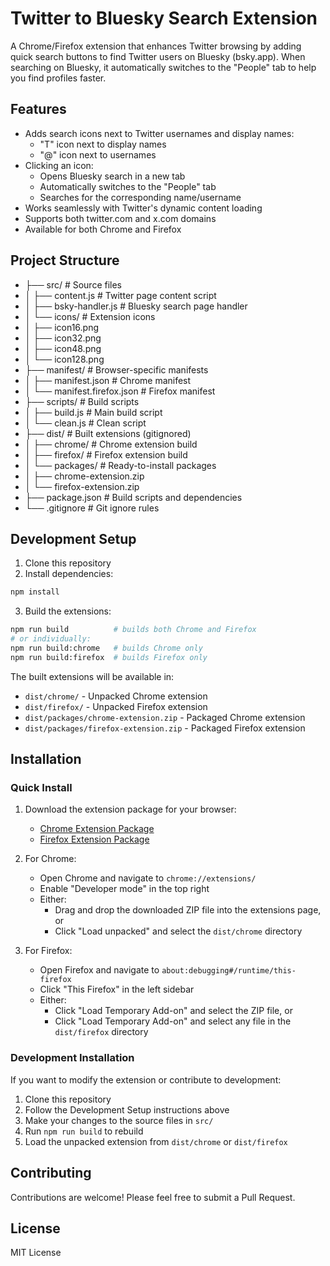 # Twitter to Bluesky Search Extension

A Chrome/Firefox extension that enhances Twitter browsing by adding quick search buttons to find Twitter users on Bluesky (bsky.app). When searching on Bluesky, it automatically switches to the "People" tab to help you find profiles faster.

## Features

- Adds search icons next to Twitter usernames and display names:
  - "T" icon next to display names
  - "@" icon next to usernames
- Clicking an icon:
  - Opens Bluesky search in a new tab
  - Automatically switches to the "People" tab
  - Searches for the corresponding name/username
- Works seamlessly with Twitter's dynamic content loading
- Supports both twitter.com and x.com domains
- Available for both Chrome and Firefox

## Project Structure

- ├── src/                  # Source files
- │   ├── content.js        # Twitter page content script
- │   ├── bsky-handler.js   # Bluesky search page handler
- │   └── icons/           # Extension icons
- │       ├── icon16.png
- │       ├── icon32.png
- │       ├── icon48.png
- │       └── icon128.png
- ├── manifest/             # Browser-specific manifests
- │   ├── manifest.json     # Chrome manifest
- │   └── manifest.firefox.json  # Firefox manifest
- ├── scripts/ # Build scripts
- │   ├── build.js # Main build script
- │   └── clean.js # Clean script
- ├── dist/ # Built extensions (gitignored)
- │   ├── chrome/ # Chrome extension build
- │   ├── firefox/ # Firefox extension build
- │   └── packages/ # Ready-to-install packages
- │       ├── chrome-extension.zip
- │       └── firefox-extension.zip
- ├── package.json # Build scripts and dependencies
- └── .gitignore # Git ignore rules

## Development Setup

1. Clone this repository
2. Install dependencies:

```bash
npm install
```

3. Build the extensions:

```bash
npm run build          # builds both Chrome and Firefox
# or individually:
npm run build:chrome   # builds Chrome only
npm run build:firefox  # builds Firefox only
```

The built extensions will be available in:
- `dist/chrome/` - Unpacked Chrome extension
- `dist/firefox/` - Unpacked Firefox extension
- `dist/packages/chrome-extension.zip` - Packaged Chrome extension
- `dist/packages/firefox-extension.zip` - Packaged Firefox extension

## Installation

### Quick Install
1. Download the extension package for your browser:
   - [Chrome Extension Package](https://raw.githubusercontent.com/runcrowded/Twitter-to-Bluesky-Search-Extension/refs/heads/main/dist/packages/chrome-extension.zip)
   - [Firefox Extension Package](https://raw.githubusercontent.com/runcrowded/Twitter-to-Bluesky-Search-Extension/refs/heads/main/dist/packages/firefox-extension.zip)

2. For Chrome:
   - Open Chrome and navigate to `chrome://extensions/`
   - Enable "Developer mode" in the top right
   - Either:
     - Drag and drop the downloaded ZIP file into the extensions page, or
     - Click "Load unpacked" and select the `dist/chrome` directory

3. For Firefox:
   - Open Firefox and navigate to `about:debugging#/runtime/this-firefox`
   - Click "This Firefox" in the left sidebar
   - Either:
     - Click "Load Temporary Add-on" and select the ZIP file, or
     - Click "Load Temporary Add-on" and select any file in the `dist/firefox` directory

### Development Installation
If you want to modify the extension or contribute to development:

1. Clone this repository
2. Follow the Development Setup instructions above
3. Make your changes to the source files in `src/`
4. Run `npm run build` to rebuild
5. Load the unpacked extension from `dist/chrome` or `dist/firefox`

## Contributing
Contributions are welcome! Please feel free to submit a Pull Request.

## License
MIT License 